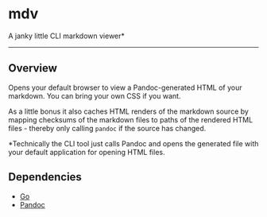 # mdv

A janky little CLI markdown viewer\*

----

## Overview

Opens your default browser to view a Pandoc-generated HTML of
your markdown. You can bring your own CSS if you want.

As a little bonus it also caches HTML renders of the markdown source by mapping checksums of the markdown files to paths of the rendered HTML files - thereby only calling `pandoc` if the source has changed.

\*Technically the CLI tool just calls Pandoc and opens the generated file
with your default application for opening HTML files.

## Dependencies

- [Go](https://go.dev/dl/)
- [Pandoc](https://pandoc.org/installing.html)
